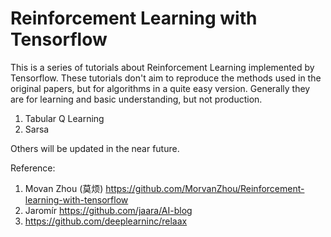 # Reinforcement Learning with Tensorflow
This is a series of tutorials about Reinforcement Learning implemented by Tensorflow.
These tutorials don't aim to reproduce the methods used in the original papers, but for algorithms in a quite easy version. Generally they are for learning and basic understanding, but not production.

1. Tabular Q Learning
2. Sarsa

Others will be updated in the near future.   
  
  
Reference:
1. Movan Zhou (莫烦) https://github.com/MorvanZhou/Reinforcement-learning-with-tensorflow
2. Jaromír https://github.com/jaara/AI-blog
3. https://github.com/deeplearninc/relaax